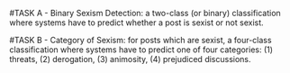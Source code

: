 #TASK A - Binary Sexism Detection: a two-class (or binary) classification where systems have to predict whether a post is sexist or not sexist.

#TASK B - Category of Sexism: for posts which are sexist, a four-class classification where systems have to predict one of four categories: (1) threats, (2)  derogation, (3) animosity, (4) prejudiced discussions.
